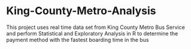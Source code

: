 # King-County-Metro-Analysis
This project uses real time data set from King County Metro Bus Service and perform Statistical and Exploratory Analysis in R to determine the payment method with the fastest boarding time in the bus
